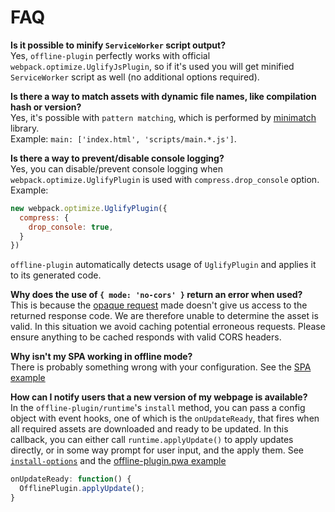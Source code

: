 # FAQ

**Is it possible to minify `ServiceWorker` script output?**  
Yes, `offline-plugin` perfectly works with official `webpack.optimize.UglifyJsPlugin`, so if it's used you will get minified `ServiceWorker` script as well (no additional options required).

**Is there a way to match assets with dynamic file names, like compilation hash or version?**  
Yes, it's possible with `pattern matching`, which is performed by [minimatch](https://www.npmjs.com/package/minimatch) library.  
Example: ``main: ['index.html', 'scripts/main.*.js']``.

**Is there a way to prevent/disable console logging?**  
Yes, you can disable/prevent console logging when `webpack.optimize.UglifyPlugin` is used with `compress.drop_console` option. Example:

```js
new webpack.optimize.UglifyPlugin({
  compress: {
    drop_console: true,
  }
})
```
`offline-plugin` automatically detects usage of `UglifyPlugin` and applies it to its generated code.

**Why does the use of `{ mode: 'no-cors' }` return an error when used?**  
This is because the [opaque request](http://stackoverflow.com/questions/36292537/what-is-an-opaque-request-and-what-it-serves-for) made doesn't give us access to the returned response code. We are therefore unable to determine the asset is valid. In this situation we avoid caching potential erroneous requests. Please ensure anything to be cached responds with valid CORS headers. 

**Why isn't my SPA working in offline mode?**  
There is probably something wrong with your configuration. See the [SPA example](examples/SPA.md)

**How can I notify users that a new version of my webpage is available?**  
In the `offline-plugin/runtime`'s `install` method, you can pass a config object with event hooks, one of which is the `onUpdateReady`, that fires when all required assets are downloaded and ready to be updated. In this callback, you can either call `runtime.applyUpdate()` to apply updates directly, or in some way prompt for user input, and the apply them. See [`install-options`](runtime.md#install-options) and the [offline-plugin.pwa example](https://github.com/NekR/offline-plugin-pwa/blob/master/src/main.js)
```js
onUpdateReady: function() {
  OfflinePlugin.applyUpdate();
}
 ```
